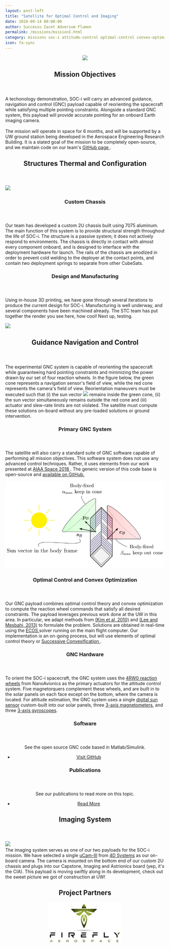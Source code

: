 ```yaml
---
layout: post-left
title: "Satellite for Optimal Control and Imaging"
date: 2018-09-14 00:00:00
author: Successu Iacet Adversum Flumen
permalink: /missions/missionI.html
category: missions soc-i attitude-control optimal-control convex-optimization optimal-spacecraft-attitude-motion
icon: fa-sync
---
```

<!-- SOCI PATCH -->
<div style="max-width:300px; margin:0 auto; text-align: center">
	<section>
		<a class="image featured">
			<img src="{{site.baseurl}}/images/m1_patch.png">
		</a>
	</section>
</div>
<!-- OBJECTIVES -->
<section class="wrapper style2 container">
	<header> <h2> Mission Objectives </h2> </header>
	<p> A techonology demonstration, SOC-i will carry an advanced guidance, navigation and control (GNC) payload capable of reorienting the spacecraft while satisfying multiple pointing constraints. Alongside a standard GNC system, this payload will provide accurate pointing for an onboard Earth imaging camera.
	<br/><br/>
	The mission will operate in space for 6 months, and will be supported by a UW ground station being developed in the Aerospace Engineering Research Building. It is a stated goal of the mission to be completely open-source, and we maintain code on our team's <a href="https://github.com/AA-CubeSat-Team"> GitHub page </a>. 
	</p>
</section>
<!-- STC -->
<section class="wrapper style4">
	<header><h2> <strong> Structures Thermal and Configuration </strong> </h2></header>
	<div class="row">
		<div class="2u">	
			<a href="#" class="imagenb featured"><img src="{{site.baseurl}}/images/soci_chassis.png"></a>
		</div>
		<div class="10u">
		<!-- Sidebar -->
			<div class="sidebar">
				<section>
					<header><h3>Custom Chassis</h3></header>
					<p> Our team has developed a custom 2U chassis built using 7075 aluminum. The main function of this system is to provide structural strength throughout the life of SOC-i. The structure is a passive system; it does not actively respond to environments. The chassis is directly in contact with almost every component onboard, and is designed to interface with the deployment hardware for launch. The rails of the chassis are anodized in order to prevent cold welding to the deployer at the contact points, and contain two deployment springs to separate from other CubeSats.</p>
				</section>
			</div>
		</div>
	</div>
	<div class="row">
		<div class="6u">
			<section>
				<header><h3>Design and Manufacturing</h3></header>
				<p> Using in-house 3D printing, we have gone through several iterations to produce the current design for SOC-i. Manufacturing is well underway, and several components have been machined already. The STC team has put together the render you see here, how cool! Next up, testing.
				</p>
			</section>
		</div>
		<div class="6u">	
			<a href="#" class="imagenb featured"><img src="{{site.baseurl}}/images/socirender.png"></a>
		</div>
	</div>
</section>
<!-- GNC -->
<section class="wrapper style4">
	<header><h2> <strong> Guidance Navigation and Control </strong> </h2></header>
			<p> The experimental GNC system is capable of reorienting the spacecraft while guaranteeing hard pointing constraints and minimizing the power drawn by our set of four reaction wheels. In the figure below, the green cone represents a navigation sensor's field of view, while the red cone represents the camera's field of view. Reorientation maneuvers must be executed such that (i) the sun vector <img src="http://latex.codecogs.com/svg.latex?\boldmath{s}_{\mathcal{B}}" border="0"/> remains inside the green cone, (ii) the sun vector simultaneously remains outside the red cone and (iii) actuator and slew-rate limits are not violated. The satellite must compute these solutions on-board without any pre-loaded solutions or ground intervention. </p>			
	<div class="row">
		<div class="4u">
		<!-- Sidebar -->
			<div class="sidebar">
				<section>
					<header>
					<h3>Primary GNC System</h3>
					</header>
					<p> The satellite will also carry a standard suite of GNC software capable of performing all mission objectives. This software system does not use any advanced control techniques. Rather, it uses elements from our work presented at <a href='https://arc.aiaa.org/doi/abs/10.2514/6.2018-5403'> AIAA Space 2018 </a>. The generic version of this code base is open-source and <a href="https://github.com/tpreynolds/uw_cubesat_adcs"> available on GitHub.</a> </p>
				</section>
			</div>
		</div>
		<div class="8u">	
			<a href="#" class="imagenb featured"><img src="/images/tikz_cubesat_1.jpg" alt="" /></a>
		</div>
		<div class="content">
			<section>
				<header>
				<h3>Optimal Control and Convex Optimization</h3>
				</header>
				<p>Our GNC payload combines optimal control theory and convex optimization to compute the reaction wheel commands that satisfy all desired constraints.	The payload leverages previous work done at the UW in this area. In particular, we adapt methods from  <a href="https://ieeexplore.ieee.org/abstract/document/5545176?reload=true">(Kim et al, 2010)</a> and <a href="https://pdfs.semanticscholar.org/0389/248a953b679e747ffe4d14dd613d273142cb.pdf">(Lee and Mesbahi, 2013)</a> to formulate the problem.	Solutions are obtained in real-time using the <a href="https://www.embotech.com/ECOS"> ECOS </a> solver running on the main flight computer. Our implementation is an on-going process, but will use elements of optimal control theory or <a href="https://arxiv.org/abs/1608.05133"> Successive Convexification </a>. </p>
			</section>
			<section>
				<header><h3>GNC Hardware</h3></header>
				<p>
					To orient the SOC-i spacecraft, the GNC system uses the <a href="https://nanoavionics.com/cubesat-components/cubesat-reaction-wheels-control-system-satbus-4rw/#:~:text=CubeSat%20Reaction%20Wheels%20Control%20System%20SatBus%204RW0,pointing%20of%20the%20small%20satellite."> 4RW0 reaction wheels</a> from NanoAvionics as the primary actuators for the attitude control system. Five magnetorquers complement these wheels, and are built in to the solar panels on each face except on the bottom, where the camera is located. For attitude estimation, the GNC system uses a single <a href="https://www.cubesatshop.com/product/nanossoc-d60-digital-sun-sensor/">digital sun sensor</a> custom-built into our solar panels, three <a href="http://www.farnell.com/datasheets/1509871.pdf?_ga=2.219060057.1318745487.1555987311-293789508.1555987311">3-axis magnetometers</a>, and three <a href="https://www.nxp.com/products/no-longer-manufactured/3-axis-digital-gyroscope:FXAS21002C">3-axis gyroscopes</a>.
				</p> 
			</section>
		</div>
	</div>					
	<!-- Content -->	
	<div class="row">
		<div class="6u">						
			<section>
				<center>
					<header>
						<h3>Software</h3>
					</header>
					<p>See the open source GNC code based in Matlab/Simulink.</p>
					<footer>
						<ul class="buttons">
						<li><a href="https://github.com/AA-CubeSat-Team/soci-gnc" class="button small special">Visit GitHub</a></li>
						</ul>
					</footer>
				</center>	
			</section>					
		</div>
		<div class="6u">						
			<section>
				<center>
					<header>
						<h3>Publications</h3>
					</header>
						<p>See our publications to read more on this topic.</p>
					<footer>
						<ul class="buttons">
							<li><a href="/publications.html" class="button small special">Read More</a></li>
						</ul>
					</footer>
				</center>
			</section>						
		</div>
	</div>		
</section>
<!-- IMG -->
<section class="wrapper style4 container">
	<header> <h2> <strong> Imaging System </strong> </h2> </header>
	<div class="row">
		<div class="4u">
			<a href="#" class="imagenb featured"><img src="{{site.baseurl}}/images/img_bagley.jpg"></a>
		</div>
		<div class="8u">
			The imaging system serves as one of our two payloads for the SOC-i mission. We have selected a single <a href="https://www.4dsystems.com.au/product/uCAM_III/">uCam-III</a> from <a href="https://www.4dsystems.com.au/">4D Systems</a> as our on-board camera. The camera is mounted on the bottom end of our custom 2U chassis and plugs into our Capstone, Imaging and Astrionics board (yep, it's the CIA). This payload is moving swiftly along in its development, check out the sweet picture we got of construction at UW!
		</div>
	</div>
</section>

<section id="cta">			
	<header>
		<h2><strong> Project Partners </strong></h2>
		<div class="row">
			<div class="4u">
				<a href="https://firefly.com/launch-alpha/"><img src="../images/firefly_logo.jpg" style="height:130px"></a>
			</div>
		</div>
	</header>	
</section>	


